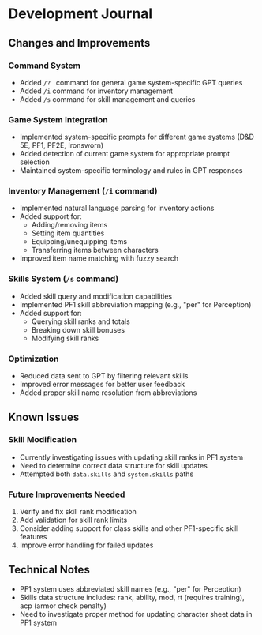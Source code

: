 # Development Journal

## Changes and Improvements

### Command System
- Added `/? ` command for general game system-specific GPT queries
- Added `/i` command for inventory management
- Added `/s` command for skill management and queries

### Game System Integration
- Implemented system-specific prompts for different game systems (D&D 5E, PF1, PF2E, Ironsworn)
- Added detection of current game system for appropriate prompt selection
- Maintained system-specific terminology and rules in GPT responses

### Inventory Management (`/i` command)
- Implemented natural language parsing for inventory actions
- Added support for:
  - Adding/removing items
  - Setting item quantities
  - Equipping/unequipping items
  - Transferring items between characters
- Improved item name matching with fuzzy search

### Skills System (`/s` command)
- Added skill query and modification capabilities
- Implemented PF1 skill abbreviation mapping (e.g., "per" for Perception)
- Added support for:
  - Querying skill ranks and totals
  - Breaking down skill bonuses
  - Modifying skill ranks

### Optimization
- Reduced data sent to GPT by filtering relevant skills
- Improved error messages for better user feedback
- Added proper skill name resolution from abbreviations

## Known Issues

### Skill Modification
- Currently investigating issues with updating skill ranks in PF1 system
- Need to determine correct data structure for skill updates
- Attempted both `data.skills` and `system.skills` paths

### Future Improvements Needed
1. Verify and fix skill rank modification
2. Add validation for skill rank limits
3. Consider adding support for class skills and other PF1-specific skill features
4. Improve error handling for failed updates

## Technical Notes
- PF1 system uses abbreviated skill names (e.g., "per" for Perception)
- Skills data structure includes: rank, ability, mod, rt (requires training), acp (armor check penalty)
- Need to investigate proper method for updating character sheet data in PF1 system 